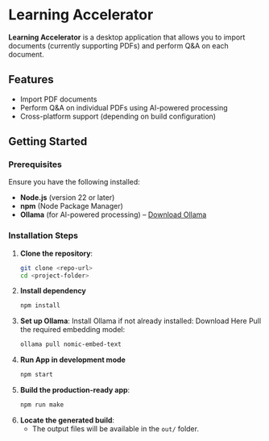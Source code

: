 # Learning Accelerator  

**Learning Accelerator** is a desktop application that allows you to import documents (currently supporting PDFs) and perform Q&A on each document.  

## Features  
- Import PDF documents  
- Perform Q&A on individual PDFs using AI-powered processing  
- Cross-platform support (depending on build configuration)  

## Getting Started  

### Prerequisites  
Ensure you have the following installed:  
- **Node.js** (version 22 or later)  
- **npm** (Node Package Manager)  
- **Ollama** (for AI-powered processing) – [Download Ollama](https://ollama.com/download)  

### Installation Steps  
1. **Clone the repository**:  
   ```sh
   git clone <repo-url>
   cd <project-folder>
2. **Install dependency**
   ```sh
   npm install
3. **Set up Ollama**:
  Install Ollama if not already installed: Download Here
  Pull the required embedding model:
    ```sh
    ollama pull nomic-embed-text
4. **Run App in development mode**
   ```sh
   npm start
5. **Build the production-ready app**:
   ```sh
   npm run make
6. **Locate the generated build**:
   - The output files will be available in the `out/` folder.


